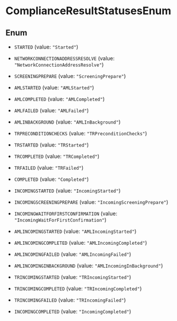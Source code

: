 

# ComplianceResultStatusesEnum

## Enum


* `STARTED` (value: `"Started"`)

* `NETWORKCONNECTIONADDRESSRESOLVE` (value: `"NetworkConnectionAddressResolve"`)

* `SCREENINGPREPARE` (value: `"ScreeningPrepare"`)

* `AMLSTARTED` (value: `"AMLStarted"`)

* `AMLCOMPLETED` (value: `"AMLCompleted"`)

* `AMLFAILED` (value: `"AMLFailed"`)

* `AMLINBACKGROUND` (value: `"AMLInBackground"`)

* `TRPRECONDITIONCHECKS` (value: `"TRPreconditionChecks"`)

* `TRSTARTED` (value: `"TRStarted"`)

* `TRCOMPLETED` (value: `"TRCompleted"`)

* `TRFAILED` (value: `"TRFailed"`)

* `COMPLETED` (value: `"Completed"`)

* `INCOMINGSTARTED` (value: `"IncomingStarted"`)

* `INCOMINGSCREENINGPREPARE` (value: `"IncomingScreeningPrepare"`)

* `INCOMINGWAITFORFIRSTCONFIRMATION` (value: `"IncomingWaitForFirstConfirmation"`)

* `AMLINCOMINGSTARTED` (value: `"AMLIncomingStarted"`)

* `AMLINCOMINGCOMPLETED` (value: `"AMLIncomingCompleted"`)

* `AMLINCOMINGFAILED` (value: `"AMLIncomingFailed"`)

* `AMLINCOMINGINBACKGROUND` (value: `"AMLIncomingInBackground"`)

* `TRINCOMINGSTARTED` (value: `"TRIncomingStarted"`)

* `TRINCOMINGCOMPLETED` (value: `"TRIncomingCompleted"`)

* `TRINCOMINGFAILED` (value: `"TRIncomingFailed"`)

* `INCOMINGCOMPLETED` (value: `"IncomingCompleted"`)



